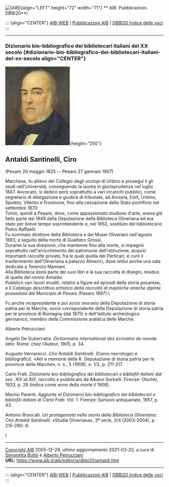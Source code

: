 ![\[AIB\]](/aib/wi/aibv72.gif){align="LEFT" height="72" width="71"}
** AIB. Pubblicazioni. DBBI20**\

::: {align="CENTER"}
[AIB-WEB](/) \| [Pubblicazioni AIB](/pubblicazioni/) \| [DBBI20 Indice
delle voci](dbbi20.htm)
:::

------------------------------------------------------------------------

### Dizionario bio-bibliografico dei bibliotecari italiani del XX secolo {#dizionario-bio-bibliografico-dei-bibliotecari-italiani-del-xx-secolo align="CENTER"}

![\[Ritratto\]](antaldi.jpg){height="250"}

## Antaldi Santinelli, Ciro

(Pesaro 20 maggio 1825 -- Pesaro 27 gennaio 1907)

Marchese, fu allievo del Collegio degli scolopi di Urbino e proseguì lì
gli studi nell\'Università, conseguendo la laurea in giurisprudenza nel
luglio 1847. Avvocato, si dedicò però soprattutto a vari incarichi
pubblici, come segretario di delegazione e giudice di tribunale, ad
Arcevia, Forlì, Urbino, Spoleto, Viterbo e Frosinone, fino alla
cessazione dello Stato pontificio nel settembre 1870.\
Tornò, quindi a Pesare, dove, come appassionato studioso d\'arte, aveva
già fatto parte dal 1849 della Deputazione della Biblioteca Oliveriana
ed era stato per breve tempo soprintendente e, nel 1852, sostituto del
bibliotecario Pietro Raffaelli.\
Fu nominato direttore della Biblioteca e dei Musei Oliveriani
nell\'agosto 1893, a seguito della morte di Gualtiero Grossi.\
Durante la sua direzione, che mantenne fino alla morte, si impegnò
soprattutto nell\'arricchimento del patrimonio dell\'istituzione,
acquisì importanti raccolte private, fra le quali quella dei Perticari,
e curò il trasferimento dell\'Oliveriana a palazzo Almerici, dove
istituì anche una sala dedicata a Terenzio Mamiani.\
Alla Biblioteca donò parte dei suoi libri e la sua raccolta di disegni,
residuo di quella del nonno Antaldo.\
Pubblicò vari lavori eruditi, relativi a figure ed episodi della storia
pesarese, e il *Catalogo descrittivo artistico della raccolta di
majoliche antiche dipinte posseduta dal Municipio di Pesaro* (Pesaro
1897).\

Fu anche vicepresidente e poi socio onorario della Deputazione di storia
patria per le Marche, socio corrispondente della Deputazione di storia
patria per le province di Romagna (dal 1875) e dell\'Istituto
archeologico germanico, membro della Commissione araldica delle Marche.

Alberto Petrucciani

Angelo De Gubernatis. *Dictionnaire international des écrivains du monde
latin*. Rome: chez l\'Auteur, 1905, p. 34.

Augusto Vernarecci. *Ciro Antaldi Santinelli*. (Cenni necrologici e
bibliografici). «Atti e memorie della R. Deputazione di storia patria
per le provincie delle Marche», n. s., 5 (1908), n. 1/2, p. 211-217.

Carlo Frati. *Dizionario bio-bibliografico dei bibliotecari e bibliofili
italiani dal sec. XIV al XIX*, raccolto e pubblicato da Albano Sorbelli.
Firenze: Olschki, 1933, p. 28 (indica come anno della morte il 1908).

Marino Parenti. *Aggiunte al Dizionario bio-bibliografico dei
bibliotecari e bibliofili italiani di Carlo Frati*. Vol. 1. Firenze:
Sansoni antiquariato, 1957, p. 43.

Antonio Brancati. *Un protagonista nella storia della Biblioteca
Oliveriana: Ciro Antaldi Santinelli*. «Studia Oliveriana», 3ª serie, 3/4
(2003-2004), p. 215-280: ill.

\

------------------------------------------------------------------------

[Copyright AIB](/su-questo-sito/dichiarazione-di-copyright-aib-web/)
2005-12-29, ultimo aggiornamento 2021-03-20, a cura di [Simonetta
Buttò](/aib/redazione3.htm) e [Alberto
Petrucciani](/su-questo-sito/redazione-aib-web/)\
**URL:** https://www.aib.it/aib/editoria/dbbi20/antaldi.htm

------------------------------------------------------------------------

::: {align="CENTER"}
[AIB-WEB](/) \| [Pubblicazioni AIB](/pubblicazioni/) \| [DBBI20 Indice
delle voci](dbbi20.htm)
:::
